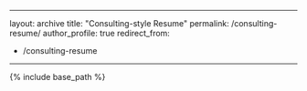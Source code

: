 
---
layout: archive
title: "Consulting-style Resume"
permalink: /consulting-resume/
author_profile: true
redirect_from:
  - /consulting-resume
---

{% include base_path %}

